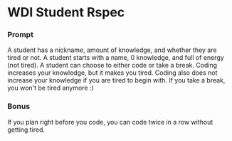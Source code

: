 # WDI Student Rspec

### Prompt

A student has a nickname, amount of knowledge, and whether they are tired or not. A student starts with a name, 0 knowledge, and full of energy (not tired). A student can choose to either code or take a break. Coding increases your knowledge, but it makes you tired. Coding also does not increase your knowledge if you are tired to begin with. If you take a break, you won't be tired anymore :)

### Bonus

If you plan right before you code, you can code twice in a row without getting tired.